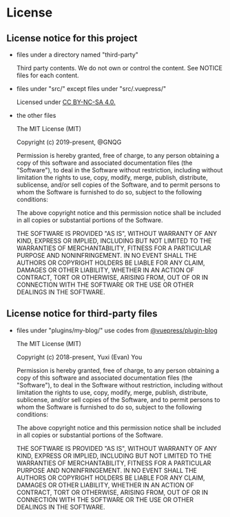 # License

## License notice for this project

- files under a directory named "third-party"

    Third party contents. We do not own or control the content. See NOTICE files
    for each content.

- files under "src/" except files under "src/.vuepress/"

    Licensed under [CC BY-NC-SA 4.0.](https://creativecommons.org/licenses/by-nc-sa/4.0/)

- the other files

    The MIT License (MIT)

    Copyright (c) 2019-present, @GNQG

    Permission is hereby granted, free of charge, to any person obtaining a copy
    of this software and associated documentation files (the "Software"), to deal
    in the Software without restriction, including without limitation the rights
    to use, copy, modify, merge, publish, distribute, sublicense, and/or sell
    copies of the Software, and to permit persons to whom the Software is
    furnished to do so, subject to the following conditions:

    The above copyright notice and this permission notice shall be included in
    all copies or substantial portions of the Software.

    THE SOFTWARE IS PROVIDED "AS IS", WITHOUT WARRANTY OF ANY KIND, EXPRESS OR
    IMPLIED, INCLUDING BUT NOT LIMITED TO THE WARRANTIES OF MERCHANTABILITY,
    FITNESS FOR A PARTICULAR PURPOSE AND NONINFRINGEMENT. IN NO EVENT SHALL THE
    AUTHORS OR COPYRIGHT HOLDERS BE LIABLE FOR ANY CLAIM, DAMAGES OR OTHER
    LIABILITY, WHETHER IN AN ACTION OF CONTRACT, TORT OR OTHERWISE, ARISING FROM,
    OUT OF OR IN CONNECTION WITH THE SOFTWARE OR THE USE OR OTHER DEALINGS IN
    THE SOFTWARE.

## License notice for third-party files

- files under "plugins/my-blog/" use codes from [@vuepress/plugin-blog](https://github.com/vuejs/vuepress/tree/master/packages/%40vuepress/plugin-blog)

    The MIT License (MIT)

    Copyright (c) 2018-present, Yuxi (Evan) You

    Permission is hereby granted, free of charge, to any person obtaining a copy
    of this software and associated documentation files (the "Software"), to deal
    in the Software without restriction, including without limitation the rights
    to use, copy, modify, merge, publish, distribute, sublicense, and/or sell
    copies of the Software, and to permit persons to whom the Software is
    furnished to do so, subject to the following conditions:

    The above copyright notice and this permission notice shall be included in
    all copies or substantial portions of the Software.

    THE SOFTWARE IS PROVIDED "AS IS", WITHOUT WARRANTY OF ANY KIND, EXPRESS OR
    IMPLIED, INCLUDING BUT NOT LIMITED TO THE WARRANTIES OF MERCHANTABILITY,
    FITNESS FOR A PARTICULAR PURPOSE AND NONINFRINGEMENT. IN NO EVENT SHALL THE
    AUTHORS OR COPYRIGHT HOLDERS BE LIABLE FOR ANY CLAIM, DAMAGES OR OTHER
    LIABILITY, WHETHER IN AN ACTION OF CONTRACT, TORT OR OTHERWISE, ARISING FROM,
    OUT OF OR IN CONNECTION WITH THE SOFTWARE OR THE USE OR OTHER DEALINGS IN
    THE SOFTWARE.
